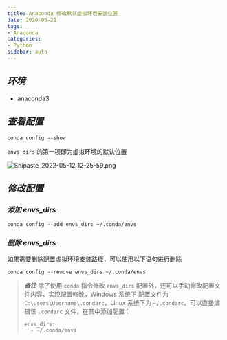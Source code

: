 ```yaml
---
title: Anaconda 修改默认虚拟环境安装位置
date: 2020-05-21
tags:
- Anaconda
categories:
- Python
sidebar: auto
---
```


## ***环境***

- anaconda3

## ***查看配置***

```shell
conda config --show
```
`envs_dirs` 的第一项即为虚拟环境的默认位置

![Snipaste_2022-05-12_12-25-59.png](https://s2.loli.net/2022/05/12/6wX9HCiNb2O7WeD.png)


## ***修改配置***

### ***添加 envs_dirs***
```shell
conda config --add envs_dirs ~/.conda/envs
```

### ***删除 envs_dirs***

如果需要删除配置虚拟环境安装路径，可以使用以下语句进行删除

```shell
conda config --remove envs_dirs ~/.conda/envs
```

> ***备注***
> 除了使用 `conda` 指令修改 `envs_dirs` 配置外，还可以手动修改配置文件内容，实现配置修改，Windows 系统下 配置文件为 `C:\Users\Username\.condarc`，Linux 系统下为 `~/.condarc`。可以直接编辑该 `.condarc` 文件，在其中添加配置：
>
> ```
> envs_dirs:
>   - ~/.conda/envs
> ```